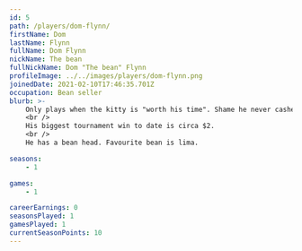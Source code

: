 ```yaml
---
id: 5
path: /players/dom-flynn/
firstName: Dom
lastName: Flynn
fullName: Dom Flynn
nickName: The bean
fullNickName: Dom "The bean" Flynn
profileImage: ../../images/players/dom-flynn.png
joinedDate: 2021-02-10T17:46:35.701Z
occupation: Bean seller
blurb: >-
    Only plays when the kitty is "worth his time". Shame he never cashes out.
    <br />
    His biggest tournament win to date is circa $2.
    <br />
    He has a bean head. Favourite bean is lima.

seasons:
    - 1

games:
    - 1

careerEarnings: 0
seasonsPlayed: 1
gamesPlayed: 1
currentSeasonPoints: 10
---
```

